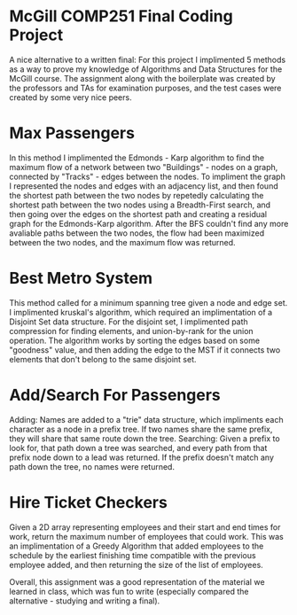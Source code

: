 # McGill COMP251 Final Coding Project
A nice alternative to a written final:
For this project I implimented 5 methods as a way to prove my knowledge of Algorithms and Data Structures for the McGill course. The assignment along with the boilerplate was created by the professors and TAs for examination purposes, and the test cases were created by some very nice peers.

# Max Passengers
In this method I implimented the Edmonds - Karp algorithm to find the maximum flow of a network between two "Buildings" - nodes on a graph, connected by "Tracks" - edges between the nodes. 
To impliment the graph I represented the nodes and edges with an adjacency list, and then found the shortest path between the two nodes by repetedly calculating the shortest path between the two nodes using a Breadth-First search, and then going over the edges on the shortest path and creating a residual graph for the Edmonds-Karp algorithm.
After the BFS couldn't find any more avaliable paths between the two nodes, the flow had been maximized between the two nodes, and the maximum flow was returned.

# Best Metro System
This method called for a minimum spanning tree given a node and edge set. I implimented kruskal's algorithm, which required an implimentation of a Disjoint Set data structure. For the disjoint set, I implimented path compression for finding elements, and union-by-rank for the union operation.
The algorithm works by sorting the edges based on some "goodness" value, and then adding the edge to the MST if it connects two elements that don't belong to the same disjoint set.

# Add/Search For Passengers
Adding: Names are added to a "trie" data structure, which impliments each character as a node in a prefix tree. If two names share the same prefix, they will share that same route down the tree.
Searching: Given a prefix to look for, that path down a tree was searched, and every path from that prefix node down to a lead was returned. If the prefix doesn't match any path down the tree, no names were returned.

# Hire Ticket Checkers
Given a 2D array representing employees and their start and end times for work, return the maximum number of employees that could work. 
This was an implimentation of a Greedy Algorithm that added employees to the schedule by the earliest finishing time compatible with the previous employee added, and then returning the size of the list of employees.

Overall, this assignment was a good representation of the material we learned in class, which was fun to write (especially compared the alternative - studying and writing a final).